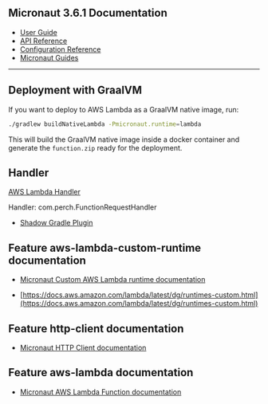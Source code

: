 ## Micronaut 3.6.1 Documentation

- [User Guide](https://docs.micronaut.io/3.6.1/guide/index.html)
- [API Reference](https://docs.micronaut.io/3.6.1/api/index.html)
- [Configuration Reference](https://docs.micronaut.io/3.6.1/guide/configurationreference.html)
- [Micronaut Guides](https://guides.micronaut.io/index.html)
---

## Deployment with GraalVM

If you want to deploy to AWS Lambda as a GraalVM native image, run:

```bash
./gradlew buildNativeLambda -Pmicronaut.runtime=lambda
```

This will build the GraalVM native image inside a docker container and generate the `function.zip` ready for the deployment.


## Handler

[AWS Lambda Handler](https://docs.aws.amazon.com/lambda/latest/dg/java-handler.html)

Handler: com.perch.FunctionRequestHandler


- [Shadow Gradle Plugin](https://plugins.gradle.org/plugin/com.github.johnrengelman.shadow)
## Feature aws-lambda-custom-runtime documentation

- [Micronaut Custom AWS Lambda runtime documentation](https://micronaut-projects.github.io/micronaut-aws/latest/guide/index.html#lambdaCustomRuntimes)

- [https://docs.aws.amazon.com/lambda/latest/dg/runtimes-custom.html](https://docs.aws.amazon.com/lambda/latest/dg/runtimes-custom.html)


## Feature http-client documentation

- [Micronaut HTTP Client documentation](https://docs.micronaut.io/latest/guide/index.html#httpClient)


## Feature aws-lambda documentation

- [Micronaut AWS Lambda Function documentation](https://micronaut-projects.github.io/micronaut-aws/latest/guide/index.html#lambda)


